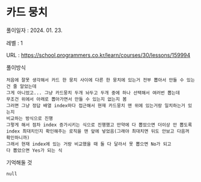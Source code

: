 # 카드 뭉치  
풀이일자 : 2024. 01. 23.  
    
레벨 : 1    

URL : https://school.programmers.co.kr/learn/courses/30/lessons/159994
    
풀이방식    

    처음에 잘못 생각해서 카드 한 뭉치 사이에 다른 한 뭉치에 있는거 전부 뽑아서 만들 수 있는건 줄 알았는데
    그게 아니었고... 그냥 카드뭉치 두개 놔두고 두개 중에 하나 선택해서 여러번 뽑는데
    무조건 위에서 아래로 뽑아가면서 만들 수 있는지 없는지 봄
    그러면 그냥 정답 배열 index마다 접근해서 현재 카드뭉치 맨 위에 있는거랑 일치하는거 있는지
    비교하는 방식으로 진행
    그렇게 해서 점차 index 증가시키는 식으로 진행했고 만약에 다 뽑았으면 더이상 안 뽑도록
    index 최대치인지 확인해주는 로직을 맨 앞에 넣었음(그래야 최대치면 뒤도 안보고 다음꺼 확인하니까)
    그래서 현재 index에 있는 거랑 비교했을 때 둘 다 달라서 못 뽑으면 No가 되고
    다 뽑았으면 Yes가 되는 식

기억해둘 것  
    
    null
